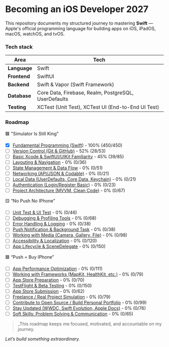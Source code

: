 # Becoming an iOS Developer 2027

This repository documents my structured journey to mastering **Swift** — Apple's official programming language for building apps on iOS, iPadOS, macOS, watchOS, and tvOS.

### Tech stack

| **Area**      | **Tech**                                              |
|---------------|-------------------------------------------------------|
| **Language**  | Swift                                                 |
| **Frontend**  | SwiftUI                                               |
| **Backend**   | Swift & Vapor (Swift Framework)                       |
| **Database**  | Core Data, Firebase, Realm, PostgreSQL, UserDefaults  |
| **Testing**   | XCTest (Unit Test), XCTest UI (End-to-End UI Test)    |

### Roadmap

🟩 "Simulator Is Still King"
- [x] [Fundamental Programming (Swift)](./Road/SwiftFundamental/README.md) - 100% (450/450)
- [ ] [Version Control (Git & GitHub)](./Road/VersionControl/README.md) - 52% (28/53)
- [ ] [Basic Xcode & SwiftUI/UIKit Familiarity](./Road/XCodeSwiftUIKIT/README.md) - 45% (39/85)
- [ ] [Layouting & Navigation](./Road/LayoutingNavigation/README.md) - 0% (0/36)
- [ ] [State Management & Data Flow](./Road/StateManagementDataFlow/README.md) - 0% (0/51)
- [ ] [Networking (API/JSON & Codable)](./Road/Networking/README.md) - 0% (0/21)
- [ ] [Local Data (UserDefaults, Core Data, Keychain)](./Road/LocalData/README.md) - 0% (0/21)
- [ ] [Authentication (Login/Register Basic)](./Road/Authentication/README.md) - 0% (0/23)
- [ ] [Project Architecture (MVVM, Clean Code)](./Road/ProjectArchitecture/README.md) - 0% (0/67)

🟨 “No Push No IPhone”
- [ ] [Unit Test & UI Test](./Road/Test/README.md) - 0% (0/46)
- [ ] [Debugging & Profiling Tools](./Road/DebuggingProfilingTools/README.md) - 0% (0/68)
- [ ] [Error Handling & Logging](./Road/ErrorHandlingLogging/README.md) - 0% (0/38)
- [ ] [Push Notification & Background Task](./Road/ErrorHandlingLogging/README.md) - 0% (0/38)
- [ ] [Working with Media (Camera, Gallery, File)](./Road/WorkingWithMedia/README.md) - 0% (0/98)
- [ ] [Accessibility & Localization](./Road/AccessibilityLocalization/README.md) - 0% (0/120)
- [ ] [App Lifecycle & SceneDelegate](./Road/AppLifecycleSceneDelegate/README.md) - 0% (0/150)

🟥 “Push = Buy IPhone”
- [ ] [App Performance Optimization](./Road/Empty/README.md) - 0% (0/111)
- [ ] [Working with Frameworks (MapKit, HealthKit, etc.)](./Road/Empty/README.md) - 0% (0/79)
- [ ] [App Store Preparation](./Road/Empty/README.md) - 0% (0/70)
- [ ] [TestFlight & Beta Testing](./Road/Empty/README.md) - 0% (0/150)
- [ ] [App Store Submission](./Road/Empty/README.md) - 0% (0/62)
- [ ] [Freelance / Real Project Simulation](./Road/Empty/README.md) - 0% (0/79)
- [ ] [Contribute to Open Source / Build Personal Portfolio](./Road/Empty/README.md) - 0% (0/99)
- [ ] [Stay Updated (WWDC, Swift Evolution, Apple Docs)](./Road/Empty/README.md) - 0% (0/76)
- [ ] [Soft Skills: Problem Solving & Communication](./Road/Empty/README.md) - 0% (0/65)

> _This roadmap keeps me focused, motivated, and accountable on my journey.

_Let’s build something extraordinary._
